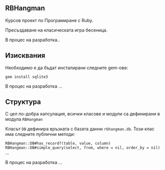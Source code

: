 ## RBHangman

Курсов проект по Програмиране с Ruby.

Пресъздаване на класическата игра бесеница.

В процес на разработка..

## Изисквания

Необходимо е да бъдат инсталирани следните gem-ове:

`gem install sqlite3`

В процес на разработка ...

## Структура

С цел по-добра капсулация, всички класове и модули са дефинирани в модула `RBHangman`

Класът `DB` дефинира връзката с базата данни `rbhangman.db`. Този клас има следните публични методи:

`RBHangman::DB#has_record?(table, value, column)`
`RBHangman::DB#simple_query(select, from, where = nil, order_by = nil)`
...

В процес на разработка ...
